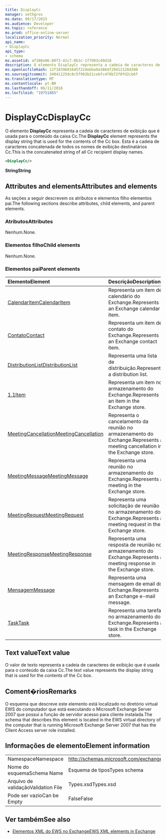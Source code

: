 ```yaml
---
title: DisplayCc
manager: sethgros
ms.date: 09/17/2015
ms.audience: Developer
ms.topic: reference
ms.prod: office-online-server
localization_priority: Normal
api_name:
- DisplayCc
api_type:
- schema
ms.assetid: af386e06-80f3-42c7-8b3c-1f7993c49d10
description: O elemento DisplayCc representa a cadeia de caracteres de exibição que é usada para o conteúdo da caixa Cc. Esta é a cadeia de caracteres concatenada de todos os nomes de exibição destinatários Cc.
ms.openlocfilehash: 12f1839683445f224ebba9a3864f29412128d200
ms.sourcegitcommit: 34041125dc8c5f993b21cebfc4f8b72f0fd2cb6f
ms.translationtype: MT
ms.contentlocale: pt-BR
ms.lasthandoff: 06/11/2018
ms.locfileid: "19751865"
---
```

# <a name="displaycc"></a><span data-ttu-id="aef0e-104">DisplayCc</span><span class="sxs-lookup"><span data-stu-id="aef0e-104">DisplayCc</span></span>

<span data-ttu-id="aef0e-105">O elemento **DisplayCc** representa a cadeia de caracteres de exibição que é usada para o conteúdo da caixa Cc.</span><span class="sxs-lookup"><span data-stu-id="aef0e-105">The **DisplayCc** element represents the display string that is used for the contents of the Cc box.</span></span> <span data-ttu-id="aef0e-106">Esta é a cadeia de caracteres concatenada de todos os nomes de exibição destinatários Cc.</span><span class="sxs-lookup"><span data-stu-id="aef0e-106">This is the concatenated string of all Cc recipient display names.</span></span> 
  
```xml
<DisplayCc/>
```

 <span data-ttu-id="aef0e-107">**String**</span><span class="sxs-lookup"><span data-stu-id="aef0e-107">**String**</span></span>
## <a name="attributes-and-elements"></a><span data-ttu-id="aef0e-108">Attributes and elements</span><span class="sxs-lookup"><span data-stu-id="aef0e-108">Attributes and elements</span></span>

<span data-ttu-id="aef0e-109">As seções a seguir descrevem os atributos e elementos filho elementos pai.</span><span class="sxs-lookup"><span data-stu-id="aef0e-109">The following sections describe attributes, child elements, and parent elements.</span></span>
  
### <a name="attributes"></a><span data-ttu-id="aef0e-110">Atributos</span><span class="sxs-lookup"><span data-stu-id="aef0e-110">Attributes</span></span>

<span data-ttu-id="aef0e-111">Nenhum.</span><span class="sxs-lookup"><span data-stu-id="aef0e-111">None.</span></span>
  
### <a name="child-elements"></a><span data-ttu-id="aef0e-112">Elementos filho</span><span class="sxs-lookup"><span data-stu-id="aef0e-112">Child elements</span></span>

<span data-ttu-id="aef0e-113">Nenhum.</span><span class="sxs-lookup"><span data-stu-id="aef0e-113">None.</span></span>
  
### <a name="parent-elements"></a><span data-ttu-id="aef0e-114">Elementos pai</span><span class="sxs-lookup"><span data-stu-id="aef0e-114">Parent elements</span></span>

|<span data-ttu-id="aef0e-115">**Elemento**</span><span class="sxs-lookup"><span data-stu-id="aef0e-115">**Element**</span></span>|<span data-ttu-id="aef0e-116">**Descrição**</span><span class="sxs-lookup"><span data-stu-id="aef0e-116">**Description**</span></span>|
|:-----|:-----|
|[<span data-ttu-id="aef0e-117">CalendarItem</span><span class="sxs-lookup"><span data-stu-id="aef0e-117">CalendarItem</span></span>](calendaritem.md) <br/> |<span data-ttu-id="aef0e-118">Representa um item de calendário do Exchange.</span><span class="sxs-lookup"><span data-stu-id="aef0e-118">Represents an Exchange calendar item.</span></span>  <br/> |
|[<span data-ttu-id="aef0e-119">Contato</span><span class="sxs-lookup"><span data-stu-id="aef0e-119">Contact</span></span>](contact.md) <br/> |<span data-ttu-id="aef0e-120">Representa um item de contato do Exchange.</span><span class="sxs-lookup"><span data-stu-id="aef0e-120">Represents an Exchange contact item.</span></span>  <br/> |
|[<span data-ttu-id="aef0e-121">DistributionList</span><span class="sxs-lookup"><span data-stu-id="aef0e-121">DistributionList</span></span>](distributionlist.md) <br/> |<span data-ttu-id="aef0e-122">Representa uma lista de distribuição.</span><span class="sxs-lookup"><span data-stu-id="aef0e-122">Represents a distribution list.</span></span>  <br/> |
|[<span data-ttu-id="aef0e-123">1.1</span><span class="sxs-lookup"><span data-stu-id="aef0e-123">Item</span></span>](item.md) <br/> |<span data-ttu-id="aef0e-124">Representa um item no armazenamento do Exchange.</span><span class="sxs-lookup"><span data-stu-id="aef0e-124">Represents an item in the Exchange store.</span></span>  <br/> |
|[<span data-ttu-id="aef0e-125">MeetingCancellation</span><span class="sxs-lookup"><span data-stu-id="aef0e-125">MeetingCancellation</span></span>](meetingcancellation.md) <br/> |<span data-ttu-id="aef0e-126">Representa o cancelamento da reunião no armazenamento do Exchange.</span><span class="sxs-lookup"><span data-stu-id="aef0e-126">Represents a meeting cancellation in the Exchange store.</span></span>  <br/> |
|[<span data-ttu-id="aef0e-127">MeetingMessage</span><span class="sxs-lookup"><span data-stu-id="aef0e-127">MeetingMessage</span></span>](meetingmessage.md) <br/> |<span data-ttu-id="aef0e-128">Representa uma reunião no armazenamento do Exchange.</span><span class="sxs-lookup"><span data-stu-id="aef0e-128">Represents a meeting in the Exchange store.</span></span>  <br/> |
|[<span data-ttu-id="aef0e-129">MeetingRequest</span><span class="sxs-lookup"><span data-stu-id="aef0e-129">MeetingRequest</span></span>](meetingrequest.md) <br/> |<span data-ttu-id="aef0e-130">Representa uma solicitação de reunião no armazenamento do Exchange.</span><span class="sxs-lookup"><span data-stu-id="aef0e-130">Represents a meeting request in the Exchange store.</span></span>  <br/> |
|[<span data-ttu-id="aef0e-131">MeetingResponse</span><span class="sxs-lookup"><span data-stu-id="aef0e-131">MeetingResponse</span></span>](meetingresponse.md) <br/> |<span data-ttu-id="aef0e-132">Representa uma resposta de reunião no armazenamento do Exchange.</span><span class="sxs-lookup"><span data-stu-id="aef0e-132">Represents a meeting response in the Exchange store.</span></span>  <br/> |
|[<span data-ttu-id="aef0e-133">Mensagem</span><span class="sxs-lookup"><span data-stu-id="aef0e-133">Message</span></span>](message-ex15websvcsotherref.md) <br/> |<span data-ttu-id="aef0e-134">Representa uma mensagem de email do Exchange.</span><span class="sxs-lookup"><span data-stu-id="aef0e-134">Represents an Exchange e-mail message.</span></span>  <br/> |
|[<span data-ttu-id="aef0e-135">Task</span><span class="sxs-lookup"><span data-stu-id="aef0e-135">Task</span></span>](task.md) <br/> |<span data-ttu-id="aef0e-136">Representa uma tarefa no armazenamento do Exchange.</span><span class="sxs-lookup"><span data-stu-id="aef0e-136">Represents a task in the Exchange store.</span></span>  <br/> |
   
## <a name="text-value"></a><span data-ttu-id="aef0e-137">Text value</span><span class="sxs-lookup"><span data-stu-id="aef0e-137">Text value</span></span>

<span data-ttu-id="aef0e-138">O valor de texto representa a cadeia de caracteres de exibição que é usada para o conteúdo da caixa Cc.</span><span class="sxs-lookup"><span data-stu-id="aef0e-138">The text value represents the display string that is used for the contents of the Cc box.</span></span>
  
## <a name="remarks"></a><span data-ttu-id="aef0e-139">Coment�rios</span><span class="sxs-lookup"><span data-stu-id="aef0e-139">Remarks</span></span>

<span data-ttu-id="aef0e-140">O esquema que descreve este elemento está localizado no diretório virtual EWS do computador que está executando o Microsoft Exchange Server 2007 que possui a função de servidor acesso para cliente instalada.</span><span class="sxs-lookup"><span data-stu-id="aef0e-140">The schema that describes this element is located in the EWS virtual directory of the computer that is running Microsoft Exchange Server 2007 that has the Client Access server role installed.</span></span>
  
## <a name="element-information"></a><span data-ttu-id="aef0e-141">Informações de elemento</span><span class="sxs-lookup"><span data-stu-id="aef0e-141">Element information</span></span>

|||
|:-----|:-----|
|<span data-ttu-id="aef0e-142">Namespace</span><span class="sxs-lookup"><span data-stu-id="aef0e-142">Namespace</span></span>  <br/> |http://schemas.microsoft.com/exchange/services/2006/types  <br/> |
|<span data-ttu-id="aef0e-143">Nome do esquema</span><span class="sxs-lookup"><span data-stu-id="aef0e-143">Schema Name</span></span>  <br/> |<span data-ttu-id="aef0e-144">Esquema de tipos</span><span class="sxs-lookup"><span data-stu-id="aef0e-144">Types schema</span></span>  <br/> |
|<span data-ttu-id="aef0e-145">Arquivo de validação</span><span class="sxs-lookup"><span data-stu-id="aef0e-145">Validation File</span></span>  <br/> |<span data-ttu-id="aef0e-146">Types.xsd</span><span class="sxs-lookup"><span data-stu-id="aef0e-146">Types.xsd</span></span>  <br/> |
|<span data-ttu-id="aef0e-147">Pode ser vazio</span><span class="sxs-lookup"><span data-stu-id="aef0e-147">Can be Empty</span></span>  <br/> |<span data-ttu-id="aef0e-148">False</span><span class="sxs-lookup"><span data-stu-id="aef0e-148">False</span></span>  <br/> |
   
## <a name="see-also"></a><span data-ttu-id="aef0e-149">Ver também</span><span class="sxs-lookup"><span data-stu-id="aef0e-149">See also</span></span>

- [<span data-ttu-id="aef0e-150">Elementos XML do EWS no Exchange</span><span class="sxs-lookup"><span data-stu-id="aef0e-150">EWS XML elements in Exchange</span></span>](ews-xml-elements-in-exchange.md)

